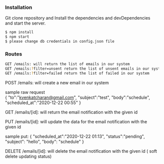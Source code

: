 ### Installation

Git clone repository and Install the dependencies and devDependencies and start the server.

```sh
$ npm install 
$ npm start
$ please change db credentials in config.json file 
```




### Routes 

```sh
GET /emails: will return the list of emails in our system
GET /emails:?filter=unsent return the list of unsent emails in our system
GET /emails:?filter=failed return the list of failed in our system
```

POST /emails: will create a new email in our system

sample raw request  
{
"to":"kvenkatcharan@gmail.com",
"subject":"test",
"body":"schedule",
"scheduled_at":"2020-12-22 00:55"
}

GET /emails/[id]: will return the email notification with the given id

PUT /emails/[id]: will update the data for the email notification with the given id

sample put:
{
"scheduled_at":"2020-12-22 01:13",
"status":"pending",
"subject": "hello",
"body": "schedule"
}

DELETE /emails/[id]: will delete the email notification with the given id  ( soft delete  updating status)
